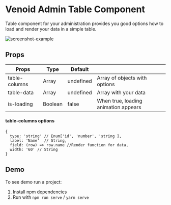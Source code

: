 # Venoid Admin Table Component

Table component for your administration provides you good options how to load and render your data in a simple table.

![screenshot-example](https://bitbucket.org/venoid/admin-datatable/raw/a28b0c2d65dc8d3b0a5519a9ed44c9c66e51a706/images/example.png)

## Props
| Props         | Type    | Default   |                                      |
|---------------|---------|-----------|--------------------------------------|
| table-columns | Array   | undefined | Array of objects with options        |
| table-data    | Array   | undefined | Array with your data                 |
| is-loading    | Boolean | false     | When true, loading animation appears |

#### table-columns options
```
{
  type: 'string' // Enum['id', 'number', 'string ],
  label: 'Name'  // String,
  field: (row) => row.name //Render function for data,
  width: '60' // String
}
```

## Demo
To see demo run a project:

1. Install npm dependencies
2. Run with `npm run serve` / `yarn serve`
